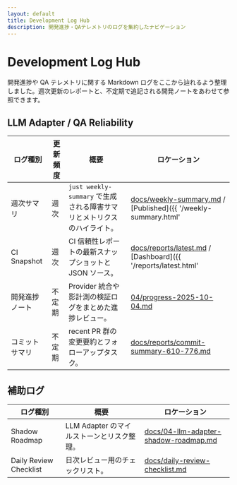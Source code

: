 ```yaml
---
layout: default
title: Development Log Hub
description: 開発進捗・QAテレメトリのログを集約したナビゲーション
---
```


# Development Log Hub

開発進捗や QA テレメトリに関する Markdown ログをここから辿れるよう整理しました。週次更新のレポートと、不定期で追記される開発ノートをあわせて参照できます。

## LLM Adapter / QA Reliability

| ログ種別 | 更新頻度 | 概要 | ロケーション |
| --- | --- | --- | --- |
| 週次サマリ | 週次 | `just weekly-summary` で生成される障害サマリとメトリクスのハイライト。 | [docs/weekly-summary.md](./weekly-summary.md) / [Published]({{ '/weekly-summary.html' | relative_url }}) |
| CI Snapshot | 週次 | CI 信頼性レポートの最新スナップショットと JSON ソース。 | [docs/reports/latest.md](./reports/latest.md) / [Dashboard]({{ '/reports/latest.html' | relative_url }}) |
| 開発進捗ノート | 不定期 | Provider 統合や影計測の検証ログをまとめた進捗レビュー。 | [04/progress-2025-10-04.md](https://github.com/Ryosuke4219/portfolio/blob/main/04/progress-2025-10-04.md) |
| コミットサマリ | 不定期 | recent PR 群の変更要約とフォローアップタスク。 | [docs/reports/commit-summary-610-776.md](https://github.com/Ryosuke4219/portfolio/blob/main/docs/reports/commit-summary-610-776.md) |

## 補助ログ

| ログ種別 | 概要 | ロケーション |
| --- | --- | --- |
| Shadow Roadmap | LLM Adapter のマイルストーンとリスク整理。 | [docs/04-llm-adapter-shadow-roadmap.md](https://github.com/Ryosuke4219/portfolio/blob/main/docs/04-llm-adapter-shadow-roadmap.md) |
| Daily Review Checklist | 日次レビュー用のチェックリスト。 | [docs/daily-review-checklist.md](https://github.com/Ryosuke4219/portfolio/blob/main/docs/daily-review-checklist.md) |
